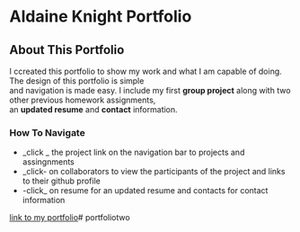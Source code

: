 # Aldaine Knight Portfolio

## About This Portfolio

I ccreated this portfolio to show my work and what I am capable of doing. The design of this portfolio is simple<br>
and navigation is made easy. I include my first **group project** along with two other previous homework assignments,<br>
an **updated resume** and **contact** information.

### How To Navigate
* _click _ the project link on the navigation bar to projects and assingnments<br>
* _click- on collaborators to view the participants of the project and links to their github profile<br>
* -click_ on resume for an updated resume and contacts for contact information<br>

[link to my portfolio]()# portfoliotwo
